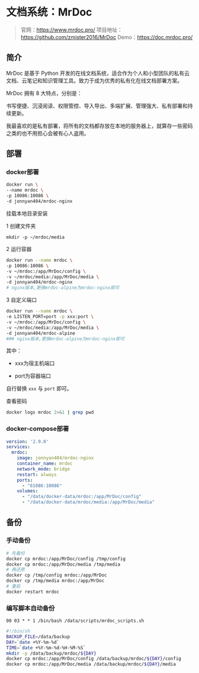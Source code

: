 # 文档系统：MrDoc


> 官网：https://www.mrdoc.pro/
> 项目地址：https://github.com/zmister2016/MrDoc
> Demo：https://doc.mrdoc.pro/
## 简介
MrDoc 是基于 Python 开发的在线文档系统，适合作为个人和小型团队的私有云文档、云笔记和知识管理工具。致力于成为优秀的私有化在线文档部署方案。

MrDoc 拥有 8 大特点，分别是：

书写便捷、沉浸阅读、权限管控、导入导出、多端扩展、管理强大、私有部署和持续更新。

我最喜欢的是私有部署，将所有的文档都存放在本地的服务器上，就算存一些密码之类的也不用担心会被有心人盗用。



## 部署
### docker部署
```sh
docker run \
--name mrdoc \
-p 10086:10086 \
-d jonnyan404/mrdoc-nginx
```
挂载本地目录安装

1 创建文件夹

`mkdir -p ~/mrdoc/media`

2 运行容器
```sh
docker run --name mrdoc \
-p 10086:10086 \
-v ~/mrdoc:/app/MrDoc/config \
-v ~/mrdoc/media:/app/MrDoc/media \
-d jonnyan404/mrdoc-nginx
# nginx版本,更换mrdoc-alpine为mrdoc-nginx即可
```

3 自定义端口
```sh
docker run --name mrdoc \
-e LISTEN_PORT=port -p xxx:port \
-v ~/mrdoc:/app/MrDoc/config \
-v ~/mrdoc/media:/app/MrDoc/media \
-d jonnyan404/mrdoc-alpine
### nginx版本,更换mrdoc-alpine为mrdoc-nginx即可
```

其中：

- xxx为宿主机端口

- port为容器端口

自行替换 `xxx` 与 `port` 即可。

查看密码
```sh
docker logs mrdoc 2>&1 | grep pwd
```

### docker-compose部署
```yml
version: '2.9.0'
services:
  mrdoc:
    image: jonnyan404/mrdoc-nginx
    container_name: mrdoc
    network_mode: bridge
    restart: always
    ports:
      - "61086:10086"
    volumes:
      - "/data/docker-data/mrdoc:/app/MrDoc/config"
      - "/data/docker-data/mrdoc/media:/app/MrDoc/media"
```
## 备份
### 手动备份
```sh
# 先备份
docker cp mrdoc:/app/MrDoc/config /tmp/config
docker cp mrdoc:/app/MrDoc/media /tmp/media
# 再还原
docker cp /tmp/config mrdoc:/app/MrDoc
docker cp /tmp/media mrdoc:/app/MrDoc
# 重启
docker restart mrdoc
```

### 编写脚本自动备份

`00 03 * * 1 /bin/bash /data/scripts/mrdoc_scripts.sh`

```sh
#!/bin/sh
BACKUP_FILE=/data/backup
DAY=`date +%Y-%m-%d`
TIME=`date +%Y-%m-%d-%H-%M-%S`
mkdir -p /data/backup/mrdoc/${DAY}
docker cp mrdoc:/app/MrDoc/config /data/backup/mrdoc/${DAY}/config
docker cp mrdoc:/app/MrDoc/media /data/backup/mrdoc/${DAY}/media
```
